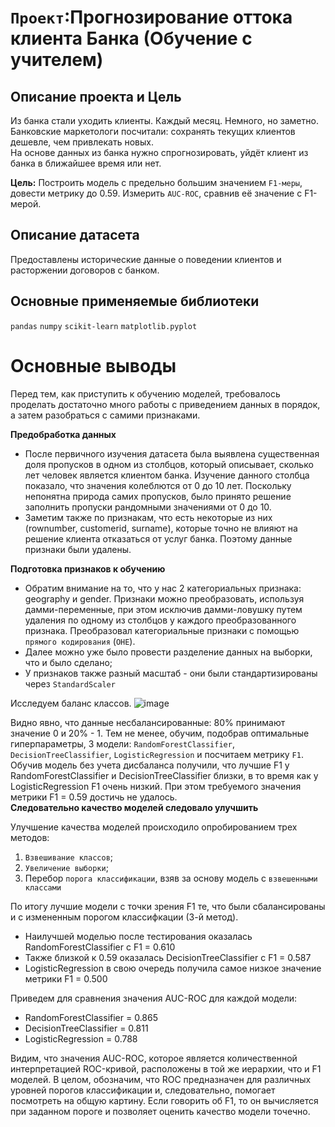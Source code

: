 # `Проект`:Прогнозирование оттока клиента Банка (Обучение с учителем)

## Описание проекта и Цель
Из банка стали уходить клиенты. Каждый месяц. Немного, но заметно. Банковские маркетологи посчитали: сохранять текущих клиентов дешевле, чем привлекать новых.\
На основе данных из банка нужно спрогнозировать, уйдёт клиент из банка в ближайшее время или нет.



**Цель:** Построить модель с предельно большим значением `F1-меры`, довести метрику до 0.59. Измерить `AUC-ROC`, сравнив её значение с F1-мерой.

## Описание датасета
Предоставлены исторические данные о поведении клиентов и расторжении договоров с банком.

## Основные применяемые библиотеки
`pandas` `numpy` `scikit-learn` `matplotlib.pyplot` 

# Основные выводы
Перед тем, как приступить к обучению моделей, требовалось проделать достаточно много работы с приведением данных в порядок, а затем разобраться с самими признаками.

**Предобработка данных**
* После первичного изучения датасета была выявлена существенная доля пропусков в одном из столбцов, который описывает, сколько лет человек является клиентом банка. Изучение данного столбца показало, что значения колеблются от 0 до 10 лет.
Поскольку непонятна природа самих пропусков, было принято решение заполнить пропуски рандомными значениями от 0 до 10.
* Заметим также по признакам, что есть некоторые из них (rownumber, customerid, surname), которые точно не влияют на решение клиента отказаться от услуг банка. Поэтому данные признаки были удалены.

**Подготовка признаков к обучению**
* Обратим внимание на то, что у нас 2 категориальных признака: geography и gender. Признаки можно преобразовать, используя дамми-переменные, при этом исключив дамми-ловушку путем удаления по одному из столбцов у каждого преобразованного признака. Преобразовал категориальные признаки с помощью `прямого кодирования` (`OHE`).
* Далее можно уже было провести разделение данных на выборки, что и было сделано;
* У признаков также разный масштаб - они были стандартизированы через `StandardScaler`

Исследуем баланс классов.
![image](https://user-images.githubusercontent.com/108406746/179015777-ab834fd7-dea3-4075-8f55-18a2124b257a.png)

Видно явно, что данные несбалансированные: 80% принимают значение 0 и 20% - 1.
Тем не менее, обучим, подобрав оптимальные гиперпараметры, 3 модели: `RandomForestClassifier`, `DecisionTreeClassifier`, `LogisticRegression` и посчитаем метрику `F1`.  
Обучив модель без учета дисбаланса получили, что лучшие F1 у RandomForestClassifier и DecisionTreeClassifier близки, в то время как у LogisticRegression F1 очень низкий. При этом требуемого значения метрики F1 = 0.59 достичь не удалось.  
**Следовательно качество моделей следовало улучшить**

Улучшение качества моделей происходило опробированием трех методов:
1. `Взвешивание классов`;
2. `Увеличение выборки`;
3. Перебор `порога классификации`, взяв за основу модель с `взвешенными классами`

По итогу лучшие модели с точки зрения F1 те, что были сбалансированы и с измененным порогом классифкации (3-й метод).
* Наилучшей моделью после тестирования оказалась RandomForestClassifier с F1 = 0.610
* Также близкой к 0.59 оказалась DecisionTreeClassifier с F1 = 0.587
* LogisticRegression в свою очередь получила самое низкое значение метрики F1 = 0.500

Приведем для сравнения значения AUC-ROC для каждой модели:
* RandomForestClassifier = 0.865
* DecisionTreeClassifier = 0.811
* LogisticRegression = 0.788

Видим, что значения AUC-ROC, которое является количественной интерпретацией ROC-кривой, расположены в той же иерархии, что и F1 моделей.
В целом, обозначим, что ROC предназначен для различных уровней порогов классификации и, следовательно, помогает посмотреть на общую картину. Если говорить об F1, то он вычисляется при заданном пороге и позволяет оценить качество модели точечно.
